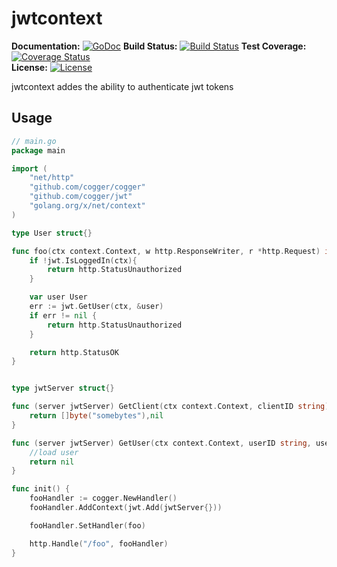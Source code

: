 # jwtcontext 
**Documentation:** [![GoDoc](https://godoc.org/github.com/cogger/jwtcontext?status.png)](http://godoc.org/github.com/cogger/jwtcontext)
**Build Status:** [![Build Status](https://travis-ci.org/cogger/jwtcontext.svg?branch=master)](https://travis-ci.org/cogger/jwtcontext)
**Test Coverage:** [![Coverage Status](https://coveralls.io/repos/cogger/jwtcontext/badge.svg?branch=master)](https://coveralls.io/r/cogger/jwtcontext?branch=master)  
**License:**       [![License](http://img.shields.io/:license-apache-blue.svg)](http://www.apache.org/licenses/LICENSE-2.0.html)



jwtcontext addes the ability to authenticate jwt tokens

## Usage
~~~ go
// main.go
package main

import (
	"net/http"
	"github.com/cogger/cogger"
	"github.com/cogger/jwt"
	"golang.org/x/net/context"
)

type User struct{}

func foo(ctx context.Context, w http.ResponseWriter, r *http.Request) int{
	if !jwt.IsLoggedIn(ctx){
		return http.StatusUnauthorized
	}

	var user User
	err := jwt.GetUser(ctx, &user)
	if err != nil {
		return http.StatusUnauthorized
	}

	return http.StatusOK
}


type jwtServer struct{}

func (server jwtServer) GetClient(ctx context.Context, clientID string) ([]byte, error){
	return []byte("somebytes"),nil
}

func (server jwtServer) GetUser(ctx context.Context, userID string, user interface{}) error{
	//load user
	return nil
}

func init() {
	fooHandler := cogger.NewHandler()
	fooHandler.AddContext(jwt.Add(jwtServer{}))

	fooHandler.SetHandler(foo)

  	http.Handle("/foo", fooHandler)
}

~~~
